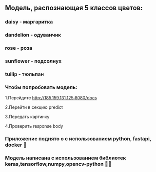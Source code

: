 


## Модель, распознающая 5 классов цветов:
### daisy - маргаритка
### dandelion - одуванчик
### rose - роза
### sunflower - подсолнух
### tuilip - тюльпан

### Чтобы попробовать модель:
1.Перейдите http://185.159.131.125:8080/docs


2.Перейти в секцию predict


3.Передать картинку


4.Проверить response body

### Приложение поднято о с использованием python, fastapi, docker 🚀
### Модель написана с использованием библиотек keras,tensorflow,numpy,opencv-python 👨‍💻

